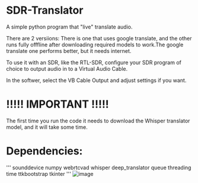 # SDR-Translator

A simple python program that "live" translate audio.

There are 2 versiions: There is one that uses google translate, and the other runs fully offfline after downloading required models to work.The google translate one performs better, but it needs internet.

To use it with an SDR, like the RTL-SDR, configure your SDR program of choice to output audio in to a Virtual Audio Cable.

In the softwer, select the VB Cable Output and adjust settings if you want. 

# !!!!! IMPORTANT !!!!!

The first time you run the code it needs to download the Whisper translator model, and it will take some time.


# Dependencies:
'''
 sounddevice numpy webrtcvad whisper deep_translator queue threading time ttkbootstrap tkinter 
'''
 ![image](https://github.com/user-attachments/assets/e2b9089e-e275-4aa8-8109-228c023a8d25)
